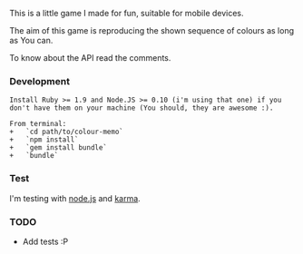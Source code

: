 
This is a little game I made for fun, suitable for mobile devices.

The aim of this game is reproducing the shown sequence of colours as long as You can.

To know about the API read the comments.

### Development

    Install Ruby >= 1.9 and Node.JS >= 0.10 (i'm using that one) if you don't have them on your machine (You should, they are awesome :).

    From terminal:
    +   `cd path/to/colour-memo`
    +   `npm install`
    +   `gem install bundle`
    +   `bundle`


### Test

I'm testing with [node.js](http://nodejs.org/) and [karma](http://karma-runner.github.io/0.8/index.html).

### TODO

* Add tests :P
